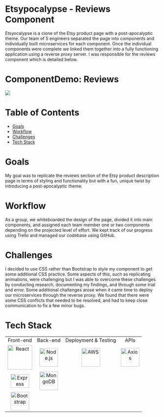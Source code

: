 # Etsypocalypse - Reviews Component

Etsyocalypse is a clone of the Etsy product page with a post-apocalyptic theme. Our team of 5 engineers separated the page into components and individually built microservices for each component.  Once the individual components were complete we linked them together into a fully functioning application using a reverse proxy server.  I was responsible for the reviews component which is detailed below.



# ComponentDemo: Reviews
![](https://gfycat.com/damagedspotteddrongo)

# Table of Contents
- [Goals](#goals)
- [Workflow](#workflow)
- [Challenges](#challenges)
- [Tech Stack](#tech-stack)

# Goals
My goal was to replicate the reviews section of the Etsy product description page in terms of styling and functionality but with a fun, unique twist by introducing a post-apocalyptic theme.  

# Workflow
As a group, we whiteboarded the design of the page, divided it into main components, and assigned each team member one or two components depending on the projected level of effort.  We kept track of our progress using Trello and managed our codebase using GitHub.  

# Challenges
I decided to use CSS rather than Bootstrap to style my component to get some additional CSS practice.  Some aspects of this, such as replicating animations, were challenging but I was able to overcome these challenges by conducting research, documenting my findings, and through some trial and error.  Some additional challenges arose when it came time to deploy our microservices through the reverse proxy.  We found that there were some CSS conflicts that needed to be resolved, and had to keep close communication to fix a few minor bugs.

# Tech Stack
<table>
  <tr>
  </tr>
  <tr>
    <td align="center">Front-end</td>
    <td align="center">Back-end</td>
    <td align="center">Deployment & Testing</td>
    <td align="center">APIs</td>
  </tr>
  <tr>
    <td align="center"><img src="https://upload.wikimedia.org/wikipedia/commons/thumb/a/a7/React-icon.svg/1280px-React-icon.svg.png" alt="React" title="React" width="80px"/></td>
    <td align="center"><img src="https://upload.wikimedia.org/wikipedia/commons/thumb/d/d9/Node.js_logo.svg/1280px-Node.js_logo.svg.png" alt="Node.js" title="Node.js" width="60px"/></td>
    <td align="center"><img src="https://seeklogo.net/wp-content/uploads/2015/09/amazon-web-services-logo.png" alt="AWS" title="AWS" width="60px"/></td>
    <td align="center"><img src="https://user-images.githubusercontent.com/8939680/57233884-20344080-6fe5-11e9-8df3-0df1282e1574.png" alt="Axios" title="Axios" width="60px"/></td>
  </tr>
  <tr>
    <td align="center"><img src="https://buttercms.com/static/images/tech_banners/ExpressJS.png" alt="Express" title="Express" width="60px" height="45px"/></td>
    <td align="center"><img src="https://www.logolynx.com/images/logolynx/f4/f436442c17fa509c78e28aa28c76b923.png" alt="MongoDB" title="MongoDB" width="60px"/></td>
  </tr>
  <tr>
    <td align="center"><img src="https://fuzati.com/wp-content/uploads/2016/12/Bootstrap-Logo.png" alt="Bootstrap" title="Bootstrap" width="60px"/></td>
  </tr>
</table>
